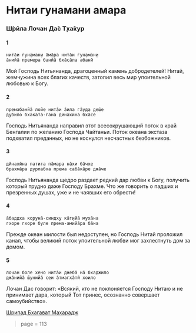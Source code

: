 # Нитаи гунамани амара

### Ш́рӣла Лочан Да̄с Т̣ха̄кур

#### 1

    нита̄и гун̣аман̣и а̄ма̄ра нита̄и гун̣аман̣и
    а̄нийа̄ премера банйа̄ бха̄са̄ла абанӣ

Мой Господь Нитьянанда, драгоценный камень добродетелей! Нитай, жемчужина всех благих качеств, затопил весь мир упоительной любовью к Богу.

#### 2

    премабанйа̄ лойе нита̄и а̄ила га̄уд̣а деш́е
    д̣убило бхаката-гана дӣнахӣна бха̄се

Господь Нитьянанда направил этот всесокрушающий поток в край Бенгалии по желанию Господа Чайтаньи. Поток океана экстаза подхватил преданных, но не коснулся несчастных безбожников.

#### 3

    дӣнахӣна патита па̄мара на̄хи ба̄чхе
    брахма̄ра дурлабха према саба̄ка̄ре джа̄че

Господь Нитьянанда щедро раздает редкий дар любви к Богу, получить который трудно даже Господу Брахме. Что же говорить о падших и презренных душах, уже и не чаявших его обрести!

#### 4

    а̄баддха коруна̄-синдху ка̄т̣ийа̄ муха̄на
    гхоре гхоре буле према-амийа̄ра ба̄на

Прежде океан милости был недоступен, но Господь Нитай проложил канал, чтобы великий поток упоительной любви мог захлестнуть дом за домом.

#### 5

    лочан боле хено нита̄и джеба̄ на̄ бхаджило
    джа̄нийа̄ ш́унийа̄ сеи а̄тмагха̄тӣ хоило

Лочан Дас говорит: «Всякий, кто не поклоняется Господу Нитаю и не принимает дара, который Тот принес, осознанно совершает самоубийство».


[Шрипад Бхагават Махарадж](https://soundcloud.com/huron/ektsmibympc1)


> page = 113